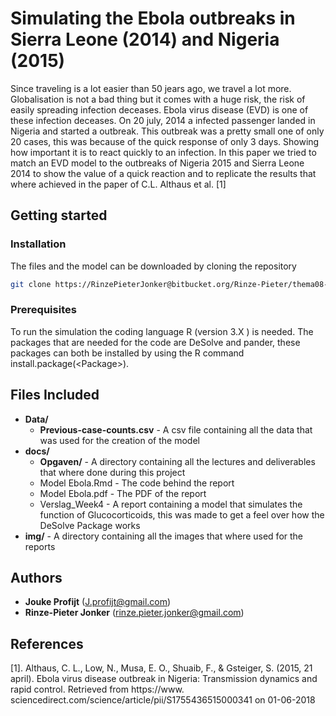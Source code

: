 # Simulating the Ebola outbreaks in Sierra Leone (2014) and Nigeria (2015)
Since traveling is a lot easier than 50 jears ago, we travel a lot more. Globalisation is not a bad thing but
it comes with a huge risk, the risk of easily spreading infection deceases. Ebola virus disease (EVD) is one
of these infection deceases. On 20 july, 2014 a infected passenger landed in Nigeria and started a outbreak.
This outbreak was a pretty small one of only 20 cases, this was because of the quick response of only 3 days.
Showing how important it is to react quickly to an infection. In this paper we tried to match an EVD model
to the outbreaks of Nigeria 2015 and Sierra Leone 2014 to show the value of a quick reaction and to replicate the 
results that where achieved in the paper of C.L. Althaus et al. [1]

## Getting started
### Installation
The files and the model can be downloaded by cloning the repository
```bash
git clone https://RinzePieterJonker@bitbucket.org/Rinze-Pieter/thema08-system-biology.git
```

### Prerequisites
To run the simulation the coding language R (version 3.X ) is needed. The packages that are needed for the code are
DeSolve and pander, these packages can both be installed by using the R command install.package(\<Package\>).

## Files Included
 - __Data/__
    - __Previous-case-counts.csv__ - A csv file containing all the data that was used for the creation of the model
 - __docs/__
    - __Opgaven/__ - A directory containing all the lectures and deliverables that where done during this project
    - Model Ebola.Rmd - The code behind the report
    - Model Ebola.pdf - The PDF of the report
    - Verslag_Week4 - A report containing a model that simulates the function of Glucocorticoids, this was made to get a
    feel over how the DeSolve Package works
 - __img/__ - A directory containing all the images that where used for the reports

## Authors
 - __Jouke Profijt__ (J.profijt@gmail.com)
 - __Rinze-Pieter Jonker__ (rinze.pieter.jonker@gmail.com)
 
## References
[1]. Althaus, C. L., Low, N., Musa, E. O., Shuaib, F., & Gsteiger, S. (2015, 21 april). Ebola virus
disease outbreak in Nigeria: Transmission dynamics and rapid control. Retrieved from https://www.
sciencedirect.com/science/article/pii/S1755436515000341 on 01-06-2018